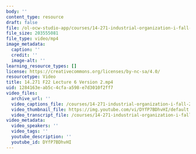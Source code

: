 ```yaml
---
body: ''
content_type: resource
draft: false
file: /ol-ocw-studio-app/courses/14-271-industrial-organization-i-fall-2022/14271-f22-lecture-6-version-2_360p_16_9.mp4
file_size: 203555081
file_type: video/mp4
image_metadata:
  caption: ''
  credit: ''
  image-alt: ''
learning_resource_types: []
license: https://creativecommons.org/licenses/by-nc-sa/4.0/
resourcetype: Video
title: 14.271 F22 Lecture 6 Version 2.mp4
uid: 1284163e-ab5c-4cfa-a598-e7d3010f2ff7
video_files:
  archive_url: ''
  video_captions_file: /courses/14-271-industrial-organization-i-fall-2022/1rJz3KKft0SFFoqNi7v_qUAy9SP-n285j_transcript.webvtt
  video_thumbnail_file: https://img.youtube.com/vi/DYfP7BDhvHI/default.jpg
  video_transcript_file: /courses/14-271-industrial-organization-i-fall-2022/1rJz3KKft0SFFoqNi7v_qUAy9SP-n285j_transcript.pdf
video_metadata:
  video_speakers: ''
  video_tags: ''
  youtube_description: ''
  youtube_id: DYfP7BDhvHI
---
```

